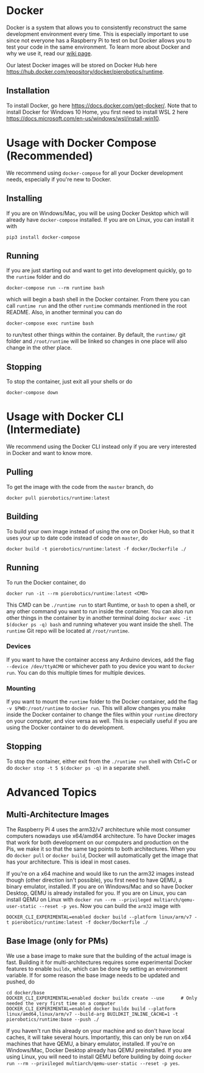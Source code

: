 # Docker

Docker is a system that allows you to consistently reconstruct the same development environment every time. This is especially important to use since not everyone has a Raspberry Pi to test on but Docker allows you to test your code in the same environment. To learn more about Docker and why we use it, read our [wiki page](https://github.com/pioneers/c-runtime/wiki/Docker).

Our latest Docker images will be stored on Docker Hub here https://hub.docker.com/repository/docker/pierobotics/runtime.

## Installation

To install Docker, go here https://docs.docker.com/get-docker/. Note that to install Docker for Windows 10 Home, you first need to install WSL 2 here https://docs.microsoft.com/en-us/windows/wsl/install-win10.

# Usage with Docker Compose (Recommended)

We recommend using `docker-compose` for all your Docker development needs, especially if you're new to Docker.

## Installing

If you are on Windows/Mac, you will be using Docker Desktop which will already have `docker-compose` installed. If you are on Linux, you can install it with

    pip3 install docker-compose

## Running

If you are just starting out and want to get into development quickly, go to the `runtime` folder and do

    docker-compose run --rm runtime bash

which will begin a bash shell in the Docker container. From there you can call `runtime run` and the other `runtime` commands mentioned in the root README. Also, in another terminal you can do

    docker-compose exec runtime bash

to run/test other things within the container. By default, the `runtime/` git folder and `/root/runtime` will be linked so changes in one place will also change in the other place.

## Stopping

To stop the container, just exit all your shells or do 

    docker-compose down

# Usage with Docker CLI (Intermediate)

We recommend using the Docker CLI instead only if you are very interested in Docker and want to know more.

## Pulling

To get the image with the code from the `master` branch, do 

    docker pull pierobotics/runtime:latest
    
## Building

To build your own image instead of using the one on Docker Hub, so that it uses your up to date code instead of code on `master`, do
    
    docker build -t pierobotics/runtime:latest -f docker/Dockerfile ./

## Running

To run the Docker container, do

    docker run -it --rm pierobotics/runtime:latest <CMD>

This CMD can be `./runtime run` to start Runtime, or `bash` to open a shell, or any other command you want to run inside the container. You can also run other things in the container by in another terminal doing `docker exec -it $(docker ps -q) bash` and running whatever you want inside the shell. The `runtime` Git repo will be located at `/root/runtime`.

### Devices

If you want to have the container access any Arduino devices, add the flag `--device /dev/ttyACM0` or whichever path to you device you want to `docker run`. You can do this multiple times for multiple devices.

### Mounting

If you want to mount the `runtime` folder to the Docker container, add the flag `-v $PWD:/root/runtime` to `docker run`. This will allow changes you make inside the Docker container to change the files within your `runtime` directory on your computer, and vice versa as well. This is especially useful if you are using the Docker container to do development.

## Stopping

To stop the container, either exit from the `./runtime run` shell with Ctrl+C or do `docker stop -t 5 $(docker ps -q)` in a separate shell.

# Advanced Topics

## Multi-Architecture Images

The Raspberry Pi 4 uses the arm32/v7 architecture while most consumer computers nowadays use x64/amd64 architecture. To have Docker images that work for both development on our computers and production on the Pis, we make it so that the same tag points to both architectures. When you do `docker pull` or `docker build`, Docker will automatically get the image that has your architecture. This is ideal in most cases.

If you're on a x64 machine and would like to run the arm32 images instead though (other direction isn't possible), you first need to have QEMU, a binary emulator, installed. If you are on Windows/Mac and so have Docker Desktop, QEMU is already installed for you. If you are on Linux, you can install QEMU on Linux with `docker run --rm --privileged multiarch/qemu-user-static --reset -p yes`. Now you can build the `arm32` image with

    DOCKER_CLI_EXPERIMENTAL=enabled docker build --platform linux/arm/v7 -t pierobotics/runtime:latest -f docker/Dockerfile ./

## Base Image (only for PMs)

We use a base image to make sure that the building of the actual image is fast. Building it for multi-architectures requires some experimental Docker features to enable `buildx`, which can be done by setting an environment variable. If for some reason the base image needs to be updated and pushed, do

    cd docker/base
    DOCKER_CLI_EXPERIMENTAL=enabled docker buildx create --use      # Only needed the very first time on a computer
    DOCKER_CLI_EXPERIMENTAL=enabled docker buildx build --platform linux/amd64,linux/arm/v7 --build-arg BUILDKIT_INLINE_CACHE=1 -t pierobotics/runtime:base --push ./

If you haven't run this already on your machine and so don't have local caches, it will take several hours. Importantly, this can only be run on x64 machines that have QEMU, a binary emulator, installed. If you're on Windows/Mac, Docker Desktop already has QEMU preinstalled. If you are using Linux, you will need to install QEMU before building by doing `docker run --rm --privileged multiarch/qemu-user-static --reset -p yes`.
